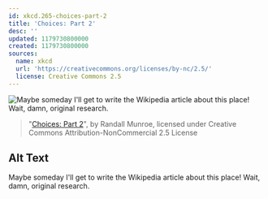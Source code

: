 ```yaml
---
id: xkcd.265-choices-part-2
title: 'Choices: Part 2'
desc: ''
updated: 1179730800000
created: 1179730800000
sources:
  name: xkcd
  url: 'https://creativecommons.org/licenses/by-nc/2.5/'
  license: Creative Commons 2.5
---
```

![Maybe someday I'll get to write the Wikipedia article about this place!  Wait, damn, original research.](https://imgs.xkcd.com/comics/choices_part_2.jpg)
> "[Choices: Part 2](https://xkcd.com/265/)", by Randall Munroe, licensed under Creative Commons Attribution-NonCommercial 2.5 License

## Alt Text
Maybe someday I'll get to write the Wikipedia article about this place!  Wait, damn, original research.
